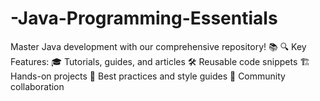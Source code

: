 # -Java-Programming-Essentials
Master Java development with our comprehensive repository! 📚  🔍 Key Features:  🎓 Tutorials, guides, and articles 🛠️ Reusable code snippets 🏗️ Hands-on projects 📝 Best practices and style guides 👥 Community collaboration
